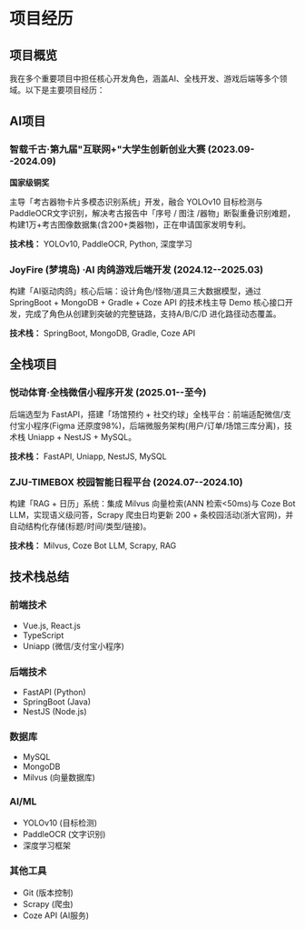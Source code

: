 # 项目经历

## 项目概览

我在多个重要项目中担任核心开发角色，涵盖AI、全栈开发、游戏后端等多个领域。以下是主要项目经历：

## AI项目

### 智载千古·第九届"互联网+"大学生创新创业大赛 (2023.09--2024.09)
**国家级铜奖**

主导「考古器物卡片多模态识别系统」开发，融合 YOLOv10 目标检测与 PaddleOCR文字识别，解决考古报告中「序号 / 图注 /器物」断裂重叠识别难题，构建1万+考古图像数据集(含200+类器物)，正在申请国家发明专利。

**技术栈：** YOLOv10, PaddleOCR, Python, 深度学习

### JoyFire (梦境岛) ·AI 肉鸽游戏后端开发 (2024.12--2025.03)

构建「AI驱动肉鸽」核心后端：设计角色/怪物/道具三大数据模型，通过 SpringBoot + MongoDB + Gradle + Coze API 的技术栈主导 Demo 核心接口开发，完成了角色从创建到突破的完整链路，支持A/B/C/D 进化路径动态覆盖。

**技术栈：** SpringBoot, MongoDB, Gradle, Coze API

## 全栈项目

### 悦动体育·全栈微信小程序开发 (2025.01--至今)

后端选型为 FastAPI，搭建「场馆预约 + 社交约球」全栈平台：前端适配微信/支付宝小程序(Figma 还原度98%)，后端微服务架构(用户/订单/场馆三库分离)，技术栈 Uniapp + NestJS + MySQL。

**技术栈：** FastAPI, Uniapp, NestJS, MySQL

### ZJU-TIMEBOX 校园智能日程平台 (2024.07--2024.10)

构建「RAG + 日历」系统：集成 Milvus 向量检索(ANN 检索&lt;50ms)与 Coze Bot LLM，实现语义级问答，Scrapy 爬虫日均更新 200 + 条校园活动(浙大官网)，并自动结构化存储(标题/时间/类型/链接)。

**技术栈：** Milvus, Coze Bot LLM, Scrapy, RAG

## 技术栈总结

### 前端技术
- Vue.js, React.js
- TypeScript
- Uniapp (微信/支付宝小程序)

### 后端技术
- FastAPI (Python)
- SpringBoot (Java)
- NestJS (Node.js)

### 数据库
- MySQL
- MongoDB
- Milvus (向量数据库)

### AI/ML
- YOLOv10 (目标检测)
- PaddleOCR (文字识别)
- 深度学习框架

### 其他工具
- Git (版本控制)
- Scrapy (爬虫)
- Coze API (AI服务)
